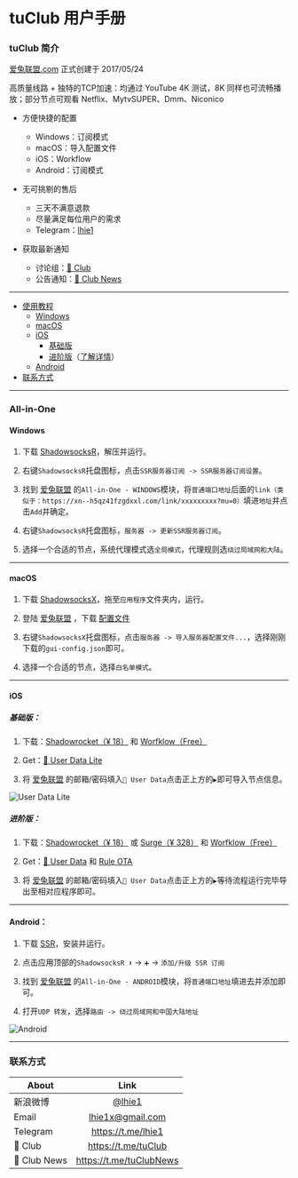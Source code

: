 # tuClub 用户手册

### tuClub 简介

[爱兔联盟.com](https://xn--h5qz41fzgdxxl.com) 正式创建于 2017/05/24

高质量线路 + 独特的TCP加速：均通过 YouTube 4K 测试，8K 同样也可流畅播放；部分节点可观看 Netflix、MytvSUPER、Dmm、Niconico

* 方便快捷的配置
	* Windows：订阅模式
	* macOS：导入配置文件
	* iOS：Workflow
	* Android：订阅模式

* 无可挑剔的售后
	* 三天不满意退款
	* 尽量满足每位用户的需求
	* Telegram：[lhie1](https://t.me/lhie1)

* 获取最新通知
	* 讨论组：[🐰 Club](https://t.me/tuClub)
	* 公告通知：[🐰 Club News](https://t.me/tuClubNews)

---

* [使用教程](#all-in-one)
    * [Windows](#windows)
    * [macOS](#macos)
    * [iOS](#ios)
    	* [基础版](#基础版)
    	* [进阶版](#进阶版)（[了解详情](https://github.com/lhie1/Surge/blob/master/README.md)）
    * [Android](#android)
* [联系方式](#联系方式)

---

### All-in-One
#### Windows

1. 下载 [ShadowsocksR](https://xn--h5qz41fzgdxxl.com/ssr-download/ssr-win.7z)，解压并运行。

2. 右键`ShadowsocksR`托盘图标，点击`SSR服务器订阅 -> SSR服务器订阅设置`。

3. 找到 [爱兔联盟](https://xn--h5qz41fzgdxxl.com/user) 的`All-in-One - WINDOWS`模块，将`普通端口地址`后面的`link（类似于：https://xn--h5qz41fzgdxxl.com/link/xxxxxxxxx?mu=0）`填进`地址`并点击`Add`并确定。

4. 右键`ShadowsocksR`托盘图标，`服务器 -> 更新SSR服务器订阅`。

5. 选择一个合适的节点，系统代理模式选`全局模式`，代理规则选`绕过局域网和大陆`。

---

#### macOS

1. 下载 [ShadowsocksX](https://xn--h5qz41fzgdxxl.com/ssr-download/ssr-mac.dmg)，拖至`应用程序`文件夹内，运行。

2. 登陆 [爱兔联盟](https://xn--h5qz41fzgdxxl.com/user) ，下载 [配置文件](https://xn--h5qz41fzgdxxl.com/user/getpcconf?without_mu=0)

3. 右键`ShadowsocksX`托盘图标，点击`服务器 -> 导入服务器配置文件...`，选择刚刚下载的`gui-config.json`即可。

4. 选择一个合适的节点，选择`白名单模式`。

---

#### iOS

##### 基础版：

1. 下载：[Shadowrocket（¥ 18）](https://appsto.re/cn/UDjM3.i) 和 [Worfklow（Free）](https://appsto.re/cn/2IzJ2.i) 

2. Get：[🐰 User Data Lite](https://workflow.is/workflows/498bfd1f75ef4585a1eed11cbad49975)

3. 将 [爱兔联盟](https://xn--h5qz41fzgdxxl.com/user) 的邮箱/密码填入`🐰 User Data`点击正上方的`▶️`即可导入节点信息。

![User Data Lite](https://raw.githubusercontent.com/lhie1/tuClub/master/images/User_Data_Lite.JPG)

##### 进阶版：

1. 下载：[Shadowrocket（¥ 18）](https://appsto.re/cn/UDjM3.i) 或 [Surge（¥ 328）](https://appsto.re/cn/D0Q_9.i) 和 [Worfklow（Free）](https://appsto.re/cn/2IzJ2.i) 

2. Get：[🐰 User Data](https://workflow.is/workflows/2215cf4843f14da394bd17cecc0da48a) 和 [Rule OTA](https://workflow.is/workflows/4caa1c35ea1a406680abb7e269cdc3a0) 

3. 将 [爱兔联盟](https://xn--h5qz41fzgdxxl.com/user) 的邮箱/密码填入`🐰 User Data`点击正上方的`▶️`等待流程运行完毕导出至相对应程序即可。

---

#### Android：

1. 下载 [SSR](https://xn--h5qz41fzgdxxl.com/ssr-download/ssr-android.apk)，安装并运行。

2. 点击应用顶部的`ShadowsocksR ⬇️` -> `➕` -> `添加/升级 SSR 订阅`

3. 找到 [爱兔联盟](https://xn--h5qz41fzgdxxl.com/user) 的`All-in-One - ANDROID`模块，将`普通端口地址`填进去并添加即可。

4. 打开`UDP 转发`，选择`路由 -> 绕过局域网和中国大陆地址`

![Android](https://raw.githubusercontent.com/lhie1/tuClub/master/images/Android.jpeg)

---

### 联系方式

About | Link |
---------|:---------:
新浪微博 | [@lhie1](http://www.weibo.com/1748625493)
Email| lhie1x@gmail.com
Telegram| https://t.me/lhie1
🐰 Club| https://t.me/tuClub
🐰 Club News| https://t.me/tuClubNews

